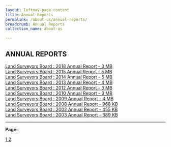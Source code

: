 ```yaml
---
layout: leftnav-page-content
title: Annual Reports
permalink: /about-us/annual-reports/
breadcrumb: Annual Reports
collection_name: about-us

---
```


ANNUAL REPORTS
---

[Land Surveyors Board : 2018 Annual Report - 3 MB](/files/LSBAnnualReport2018-Approved.pdf) <br>
[Land Surveyors Board : 2015 Annual Report - 5 MB](/files/LSBAnnualReport2015.pdf) <br>
[Land Surveyors Board : 2014 Annual Report - 5 MB](/files/LSBAnnualReport2014.pdf) <br>
[Land Surveyors Board : 2013 Annual Report - 4 MB](/files/LSBAnnualReport2013.pdf) <br>
[Land Surveyors Board : 2012 Annual Report - 3 MB](/files/LSBAnnualReport2012.pdf) <br>
[Land Surveyors Board : 2010 Annual Report - 3 MB](/files/LSBAnnualReport2010.pdf) <br>
[Land Surveyors Board : 2009 Annual Report - 4 MB](/files/LSBAnnualReport2009.pdf) <br>
[Land Surveyors Board : 2008 Annual Report - 968 KB](/files/LSBAnnualReport2008.pdf) <br>
[Land Surveyors Board : 2002 Annual Report - 455 KB](/files/LSBAnnualReport2002.pdf) <br>
[Land Surveyors Board : 2003 Annual Report - 389 KB](/files/LSBAnnualReport2003.pdf) <br>

---

**Page:**  

<div class="pagination">
    <a class="pagination disabled" href="#">1 </a>
    <a href="https://mlaw-lsb-staging.netlify.com/about-us/annual-reports-2/">2 </a>
 </div>
